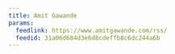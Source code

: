 ```yaml
---
title: Amit Gawande
params:
  feedlink: https://www.amitgawande.com/rss/
  feedid: 31a06d684d3e6d8cdeffb8c6dc244a6b
---
```

